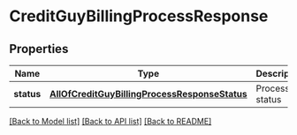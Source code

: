 # CreditGuyBillingProcessResponse

## Properties
Name | Type | Description | Notes
------------ | ------------- | ------------- | -------------
**status** | [**AllOfCreditGuyBillingProcessResponseStatus**](AllOfCreditGuyBillingProcessResponseStatus.md) | Process status | [optional] 

[[Back to Model list]](../README.md#documentation-for-models) [[Back to API list]](../README.md#documentation-for-api-endpoints) [[Back to README]](../README.md)

